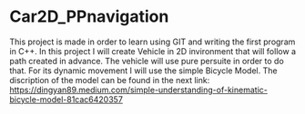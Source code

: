 # Car2D_PPnavigation

This project is made in order to learn using GIT and writing the first program in C++.
In this project I will create Vehicle in 2D invironment that will follow a path created in advance.
The vehicle will use pure persuite in order to do that. For its dynamic movement I will use the simple Bicycle Model.
The discription of the model can be found in the next link: https://dingyan89.medium.com/simple-understanding-of-kinematic-bicycle-model-81cac6420357
